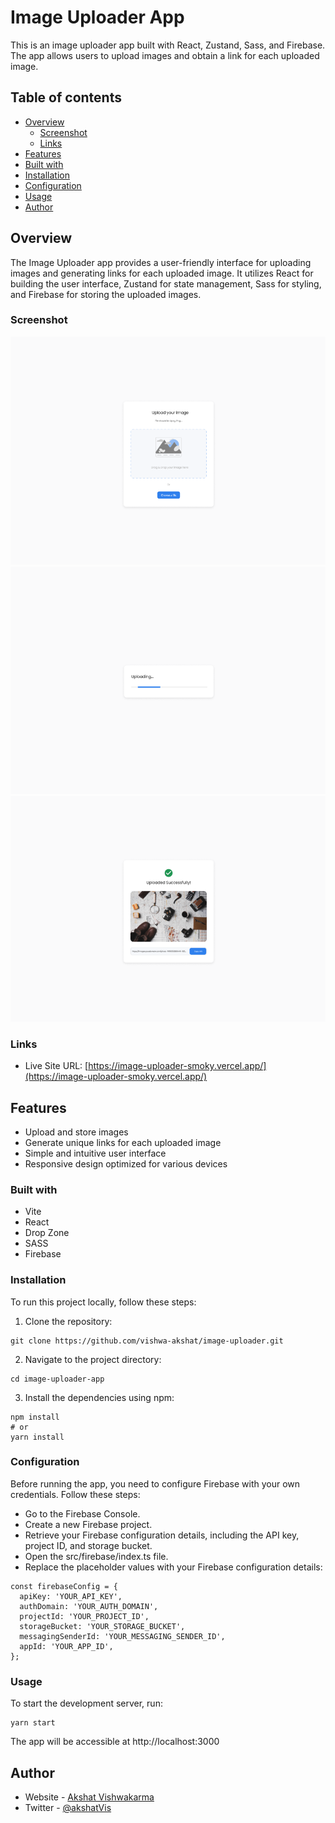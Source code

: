 # Image Uploader App

This is an image uploader app built with React, Zustand, Sass, and Firebase. The app allows users to upload images and obtain a link for each uploaded image.

## Table of contents

-   [Overview](#overview)
    -   [Screenshot](#screenshot)
    -   [Links](#links)
-   [Features](#features)
-   [Built with](#built-with)
-   [Installation](#installation)
-   [Configuration](#configuration)
-   [Usage](#usage)
-   [Author](#author)

## Overview

The Image Uploader app provides a user-friendly interface for uploading images and generating links for each uploaded image. It utilizes React for building the user interface, Zustand for state management, Sass for styling, and Firebase for storing the uploaded images.

### Screenshot

![Desktop View](./public/desktop-s1.png)
![Desktop View](./public/desktop-s2.png)
![Desktop View](./public/desktop-s3.png)

### Links

-   Live Site URL: [https://image-uploader-smoky.vercel.app/](https://image-uploader-smoky.vercel.app/)

## Features

-   Upload and store images
-   Generate unique links for each uploaded image
-   Simple and intuitive user interface
-   Responsive design optimized for various devices

### Built with

-   Vite
-   React
-   Drop Zone
-   SASS
-   Firebase

### Installation

To run this project locally, follow these steps:

1. Clone the repository:

```
git clone https://github.com/vishwa-akshat/image-uploader.git

```

2. Navigate to the project directory:

```
cd image-uploader-app

```

3. Install the dependencies using npm:

```
npm install
# or
yarn install

```

### Configuration

Before running the app, you need to configure Firebase with your own credentials. Follow these steps:

-   Go to the Firebase Console.
-   Create a new Firebase project.
-   Retrieve your Firebase configuration details, including the API key, project ID, and storage bucket.
-   Open the src/firebase/index.ts file.
-   Replace the placeholder values with your Firebase configuration details:

```
const firebaseConfig = {
  apiKey: 'YOUR_API_KEY',
  authDomain: 'YOUR_AUTH_DOMAIN',
  projectId: 'YOUR_PROJECT_ID',
  storageBucket: 'YOUR_STORAGE_BUCKET',
  messagingSenderId: 'YOUR_MESSAGING_SENDER_ID',
  appId: 'YOUR_APP_ID',
};

```

### Usage

To start the development server, run:

```
yarn start

```

The app will be accessible at http://localhost:3000

## Author

-   Website - [Akshat Vishwakarma](https://akshat-dev.vercel.app/)
-   Twitter - [@akshatVis](https://twitter.com/akshatVis)
